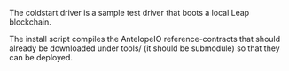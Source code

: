 
The coldstart driver is a sample test driver that boots a local Leap blockchain.

The install script compiles the AntelopeIO reference-contracts that should already be downloaded under tools/ (it should be submodule) so that they can be deployed.


